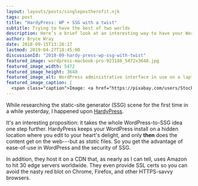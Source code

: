 ```yaml
---
layout: layouts/posts/singlepostherofit.njk
tags: post
title: "HardyPress: WP + SSG with a twist"
subtitle: Trying to have the best of two worlds
description: Here’s a brief look at an interesting way to have your WordPress cake and eat your SSG site, too—or something like that.
author: Bryce Wray
date: 2018-09-15T13:28:17
lastmod: 2019-04-27T18:45:00
discussionId: "2018-09-hardy-press-wp-ssg-with-twist"
featured_image: wordpress-macbook-pro-923188_5472x3648.jpg
featured_image_width: 5472
featured_image_height: 3648
featured_image_alt: WordPress administrative interface in use on a laptop computer
featured_image_caption: |
  <span class="caption">Image: <a href="https://pixabay.com/users/StockSnap-894430/?utm_source=link-attribution&amp;utm_medium=referral&amp;utm_campaign=image&amp;utm_content=923188">StockSnap</a>; <a href="https://pixabay.com/?utm_source=link-attribution&amp;utm_medium=referral&amp;utm_campaign=image&amp;utm_content=923188">Pixabay</a></span>
---
```


While researching the static-site generator (SSG) scene for the first time in a while yesterday, I happened upon  [HardyPress](https://www.hardypress.com).

It's an interesting proposition: it takes the whole WordPress-to-SSG idea one step further. HardyPress keeps your WordPress install on a hidden location where you edit to your heart's delight, and only **then** does the content get on the web---but as *static* files. So you get the advantage of ease-of-use in WordPress and the security of SSG.

In addition, they host it on a CDN that, as nearly as I can tell, uses Amazon to hit 30 edge servers worldwide. They even provide SSL certs so you can avoid the nasty red blot on Chrome, Firefox, and other HTTPS-savvy browsers.
